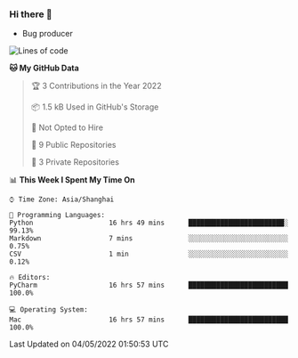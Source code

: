 ### Hi there 👋
* Bug producer
<!--START_SECTION:waka-->
![Lines of code](https://img.shields.io/badge/From%20Hello%20World%20I%27ve%20Written-5%20Thousand%20lines%20of%20code-blue)

**🐱 My GitHub Data** 

> 🏆 3 Contributions in the Year 2022
 > 
> 📦 1.5 kB Used in GitHub's Storage 
 > 
> 🚫 Not Opted to Hire
 > 
> 📜 9 Public Repositories 
 > 
> 🔑 3 Private Repositories  
 > 
📊 **This Week I Spent My Time On** 

```text
⌚︎ Time Zone: Asia/Shanghai

💬 Programming Languages: 
Python                   16 hrs 49 mins      ████████████████████████░   99.13% 
Markdown                 7 mins              ░░░░░░░░░░░░░░░░░░░░░░░░░   0.75% 
CSV                      1 min               ░░░░░░░░░░░░░░░░░░░░░░░░░   0.12%

🔥 Editors: 
PyCharm                  16 hrs 57 mins      █████████████████████████   100.0%

💻 Operating System: 
Mac                      16 hrs 57 mins      █████████████████████████   100.0%

```


 Last Updated on 04/05/2022 01:50:53 UTC
<!--END_SECTION:waka-->
